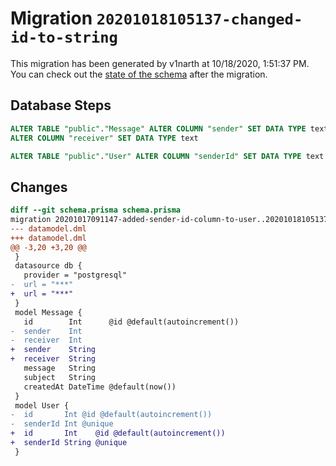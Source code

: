 # Migration `20201018105137-changed-id-to-string`

This migration has been generated by v1narth at 10/18/2020, 1:51:37 PM.
You can check out the [state of the schema](./schema.prisma) after the migration.

## Database Steps

```sql
ALTER TABLE "public"."Message" ALTER COLUMN "sender" SET DATA TYPE text ,
ALTER COLUMN "receiver" SET DATA TYPE text 

ALTER TABLE "public"."User" ALTER COLUMN "senderId" SET DATA TYPE text 
```

## Changes

```diff
diff --git schema.prisma schema.prisma
migration 20201017091147-added-sender-id-column-to-user..20201018105137-changed-id-to-string
--- datamodel.dml
+++ datamodel.dml
@@ -3,20 +3,20 @@
 }
 datasource db {
   provider = "postgresql"
-  url = "***"
+  url = "***"
 }
 model Message {
   id        Int      @id @default(autoincrement())
-  sender    Int
-  receiver  Int
+  sender    String
+  receiver  String
   message   String
   subject   String
   createdAt DateTime @default(now())
 }
 model User {
-  id       Int @id @default(autoincrement())
-  senderId Int @unique
+  id       Int    @id @default(autoincrement())
+  senderId String @unique
 }
```


